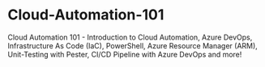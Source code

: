 # Cloud-Automation-101
Cloud Automation 101 - Introduction to Cloud Automation, Azure DevOps, Infrastructure As Code (IaC), PowerShell, Azure Resource Manager (ARM), Unit-Testing with Pester, CI/CD Pipeline with Azure DevOps and more!
